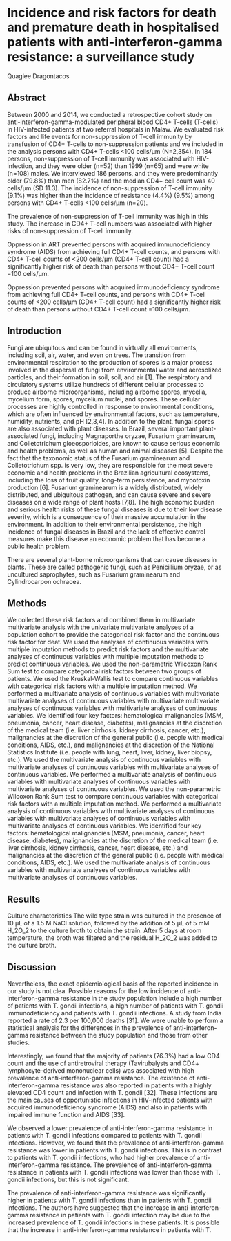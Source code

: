 # Incidence and risk factors for death and premature death in hospitalised patients with anti-interferon-gamma resistance: a surveillance study
Quaglee Dragontacos


## Abstract

Between 2000 and 2014, we conducted a retrospective cohort study on anti-interferon-gamma-modulated peripheral blood CD4+ T-cells (T-cells) in HIV-infected patients at two referral hospitals in Malaw. We evaluated risk factors and life events for non-suppression of T-cell immunity by transfusion of CD4+ T-cells to non-suppression patients and we included in the analysis persons with CD4+ T-cells <100 cells/µm (N=2,354). In 184 persons, non-suppression of T-cell immunity was associated with HIV-infection, and they were older (n=52) than 1999 (n=65) and were white (n=108) males. We interviewed 186 persons, and they were predominantly older (79.8%) than men (82.7%) and the median CD4+ cell count was 40 cells/µm (SD 11.3). The incidence of non-suppression of T-cell immunity (9.1%) was higher than the incidence of resistance (4.4%) (9.5%) among persons with CD4+ T-cells <100 cells/µm (n=20).

The prevalence of non-suppression of T-cell immunity was high in this study. The increase in CD4+ T-cell numbers was associated with higher risks of non-suppression of T-cell immunity.

Oppression in ART prevented persons with acquired immunodeficiency syndrome (AIDS) from achieving full CD4+ T-cell counts, and persons with CD4+ T-cell counts of <200 cells/µm (CD4+ T-cell count) had a significantly higher risk of death than persons without CD4+ T-cell count =100 cells/µm.

Oppression prevented persons with acquired immunodeficiency syndrome from achieving full CD4+ T-cell counts, and persons with CD4+ T-cell counts of <200 cells/µm (CD4+ T-cell count) had a significantly higher risk of death than persons without CD4+ T-cell count =100 cells/µm.


## Introduction
Fungi are ubiquitous and can be found in virtually all environments, including soil, air, water, and even on trees. The transition from environmental respiration to the production of spores is a major process involved in the dispersal of fungi from environmental water and aerosolized particles, and their formation in soil, soil, and air [1]. The respiratory and circulatory systems utilize hundreds of different cellular processes to produce airborne microorganisms, including airborne spores, mycelia, mycelium form, spores, mycelium nuclei, and spores. These cellular processes are highly controlled in response to environmental conditions, which are often influenced by environmental factors, such as temperature, humidity, nutrients, and pH [2,3,4]. In addition to the plant, fungal spores are also associated with plant diseases. In Brazil, several important plant-associated fungi, including Magnaporthe oryzae, Fusarium graminearum, and Colletotrichum gloeosporioides, are known to cause serious economic and health problems, as well as human and animal diseases [5]. Despite the fact that the taxonomic status of the Fusarium graminearum and Colletotrichum spp. is very low, they are responsible for the most severe economic and health problems in the Brazilian agricultural ecosystems, including the loss of fruit quality, long-term persistence, and mycotoxin production [6]. Fusarium graminearum is a widely distributed, widely distributed, and ubiquitous pathogen, and can cause severe and severe diseases on a wide range of plant hosts [7,8]. The high economic burden and serious health risks of these fungal diseases is due to their low disease severity, which is a consequence of their massive accumulation in the environment. In addition to their environmental persistence, the high incidence of fungal diseases in Brazil and the lack of effective control measures make this disease an economic problem that has become a public health problem.

There are several plant-borne microorganisms that can cause diseases in plants. These are called pathogenic fungi, such as Penicillium oryzae, or as uncultured saprophytes, such as Fusarium graminearum and Cylindrocarpon ochracea.


## Methods
We collected these risk factors and combined them in multivariate multivariate analysis with the univariate multivariate analyses of a population cohort to provide the categorical risk factor and the continuous risk factor for deat. We used the analyses of continuous variables with multiple imputation methods to predict risk factors and the multivariate analyses of continuous variables with multiple imputation methods to predict continuous variables. We used the non-parametric Wilcoxon Rank Sum test to compare categorical risk factors between two groups of patients. We used the Kruskal-Wallis test to compare continuous variables with categorical risk factors with a multiple imputation method. We performed a multivariate analysis of continuous variables with multivariate multivariate analyses of continuous variables with multivariate multivariate analyses of continuous variables with multivariate analyses of continuous variables. We identified four key factors: hematological malignancies (MSM, pneumonia, cancer, heart disease, diabetes), malignancies at the discretion of the medical team (i.e. liver cirrhosis, kidney cirrhosis, cancer, etc.), malignancies at the discretion of the general public (i.e. people with medical conditions, AIDS, etc.), and malignancies at the discretion of the National Statistics Institute (i.e. people with lung, heart, liver, kidney, liver biopsy, etc.). We used the multivariate analysis of continuous variables with multivariate analyses of continuous variables with multivariate analyses of continuous variables. We performed a multivariate analysis of continuous variables with multivariate analyses of continuous variables with multivariate analyses of continuous variables. We used the non-parametric Wilcoxon Rank Sum test to compare continuous variables with categorical risk factors with a multiple imputation method. We performed a multivariate analysis of continuous variables with multivariate analyses of continuous variables with multivariate analyses of continuous variables with multivariate analyses of continuous variables. We identified four key factors: hematological malignancies (MSM, pneumonia, cancer, heart disease, diabetes), malignancies at the discretion of the medical team (i.e. liver cirrhosis, kidney cirrhosis, cancer, heart disease, etc.) and malignancies at the discretion of the general public (i.e. people with medical conditions, AIDS, etc.). We used the multivariate analysis of continuous variables with multivariate analyses of continuous variables with multivariate analyses of continuous variables.


## Results
Culture characteristics
The wild type strain was cultured in the presence of 10 µL of a 1.5 M NaCl solution, followed by the addition of 5 µL of 5 mM H_2O_2 to the culture broth to obtain the strain. After 5 days at room temperature, the broth was filtered and the residual H_2O_2 was added to the culture broth.


## Discussion
Nevertheless, the exact epidemiological basis of the reported incidence in our study is not clea. Possible reasons for the low incidence of anti-interferon-gamma resistance in the study population include a high number of patients with T. gondii infections, a high number of patients with T. gondii immunodeficiency and patients with T. gondii infections. A study from India reported a rate of 2.3 per 100,000 deaths [31]. We were unable to perform a statistical analysis for the differences in the prevalence of anti-interferon-gamma resistance between the study population and those from other studies.

Interestingly, we found that the majority of patients (76.3%) had a low CD4 count and the use of antiretroviral therapy (Tavirubalysts and CD4+ lymphocyte-derived mononuclear cells) was associated with high prevalence of anti-interferon-gamma resistance. The existence of anti-interferon-gamma resistance was also reported in patients with a highly elevated CD4 count and infection with T. gondii [32]. These infections are the main causes of opportunistic infections in HIV-infected patients with acquired immunodeficiency syndrome (AIDS) and also in patients with impaired immune function and AIDS [33].

We observed a lower prevalence of anti-interferon-gamma resistance in patients with T. gondii infections compared to patients with T. gondii infections. However, we found that the prevalence of anti-interferon-gamma resistance was lower in patients with T. gondii infections. This is in contrast to patients with T. gondii infections, who had higher prevalence of anti-interferon-gamma resistance. The prevalence of anti-interferon-gamma resistance in patients with T. gondii infections was lower than those with T. gondii infections, but this is not significant.

The prevalence of anti-interferon-gamma resistance was significantly higher in patients with T. gondii infections than in patients with T. gondii infections. The authors have suggested that the increase in anti-interferon-gamma resistance in patients with T. gondii infection may be due to the increased prevalence of T. gondii infections in these patients. It is possible that the increase in anti-interferon-gamma resistance in patients with T.
